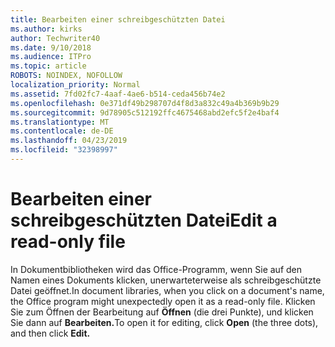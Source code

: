 ```yaml
---
title: Bearbeiten einer schreibgeschützten Datei
ms.author: kirks
author: Techwriter40
ms.date: 9/10/2018
ms.audience: ITPro
ms.topic: article
ROBOTS: NOINDEX, NOFOLLOW
localization_priority: Normal
ms.assetid: 7fd02fc7-4aaf-4ae6-b514-ceda456b74e2
ms.openlocfilehash: 0e371df49b298707d4f8d3a832c49a4b369b9b29
ms.sourcegitcommit: 9d78905c512192ffc4675468abd2efc5f2e4baf4
ms.translationtype: MT
ms.contentlocale: de-DE
ms.lasthandoff: 04/23/2019
ms.locfileid: "32398997"
---
```

# <a name="edit-a-read-only-file"></a><span data-ttu-id="505a9-102">Bearbeiten einer schreibgeschützten Datei</span><span class="sxs-lookup"><span data-stu-id="505a9-102">Edit a read-only file</span></span>

<span data-ttu-id="505a9-103">In Dokumentbibliotheken wird das Office-Programm, wenn Sie auf den Namen eines Dokuments klicken, unerwarteterweise als schreibgeschützte Datei geöffnet.</span><span class="sxs-lookup"><span data-stu-id="505a9-103">In document libraries, when you click on a document's name, the Office program might unexpectedly open it as a read-only file.</span></span> <span data-ttu-id="505a9-104">Klicken Sie zum Öffnen der Bearbeitung auf **Öffnen** (die drei Punkte), und klicken Sie dann auf **Bearbeiten.**</span><span class="sxs-lookup"><span data-stu-id="505a9-104">To open it for editing, click **Open** (the three dots), and then click **Edit.**</span></span>
  

